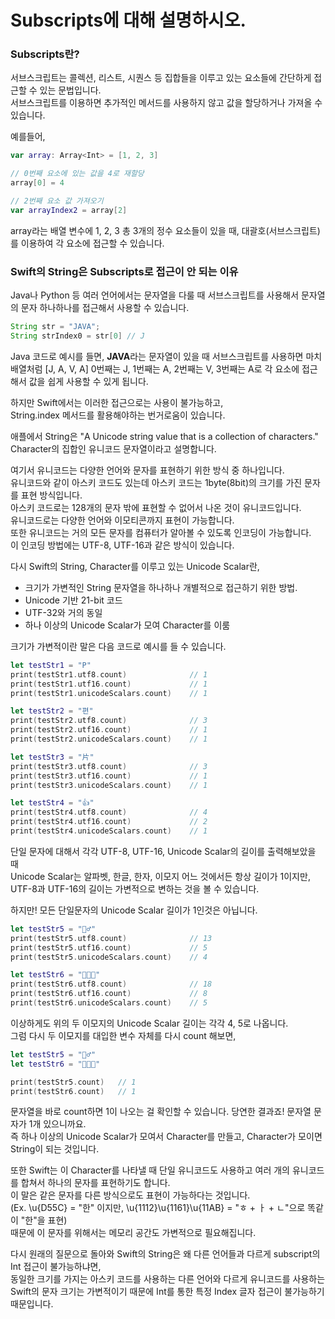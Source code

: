 # Subscripts에 대해 설명하시오.

### Subscripts란?
서브스크립트는 콜렉션, 리스트, 시퀀스 등 집합들을 이루고 있는 요소들에 간단하게 접근할 수 있는 문법입니다.  
서브스크립트를 이용하면 추가적인 메서드를 사용하지 않고 값을 할당하거나 가져올 수 있습니다.  

예를들어,
```swift
var array: Array<Int> = [1, 2, 3]

// 0번째 요소에 있는 값을 4로 재할당
array[0] = 4

// 2번째 요소 값 가져오기
var arrayIndex2 = array[2]
```
array라는 배열 변수에 1, 2, 3 총 3개의 정수 요소들이 있을 때, 대괄호(서브스크립트)를 이용하여 각 요소에 접근할 수 있습니다.  

### Swift의 String은 Subscripts로 접근이 안 되는 이유
Java나 Python 등 여러 언어에서는 문자열을 다룰 때 서브스크립트를 사용해서 문자열의 문자 하나하나를 접근해서 사용할 수 있습니다.  
```java
String str = "JAVA";
String strIndex0 = str[0] // J
```
Java 코드로 예시를 들면, **JAVA**라는 문자열이 있을 때 서브스크립트를 사용하면 마치 배열처럼 [J, A, V, A] 0번째는 J, 1번째는 A, 2번째는 V, 3번째는 A로 각 요소에 접근해서 값을 쉽게 사용할 수 있게 됩니다.  

하지만 Swift에서는 이러한 접근으로는 사용이 불가능하고,  
String.index 메서드를 활용해야하는 번거로움이 있습니다.
  
애플에서 String은 "A Unicode string value that is a collection of characters."  
Character의 집합인 유니코드 문자열이라고 설명합니다.  
  
여기서 유니코드는 다양한 언어와 문자를 표현하기 위한 방식 중 하나입니다.  
유니코드와 같이 아스키 코드도 있는데 아스키 코드는 1byte(8bit)의 크기를 가진 문자를 표현 방식입니다.  
아스키 코드로는 128개의 문자 밖에 표현할 수 없어서 나온 것이 유니코드입니다.  
유니코드로는 다양한 언어와 이모티콘까지 표현이 가능합니다.  
또한 유니코드는 거의 모든 문자를 컴퓨터가 알아볼 수 있도록 인코딩이 가능합니다.  
이 인코딩 방법에는 UTF-8, UTF-16과 같은 방식이 있습니다.  
  
다시 Swift의 String, Character를 이루고 있는 Unicode Scalar란,
- 크기가 가변적인 String 문자열을 하나하나 개별적으로 접근하기 위한 방법.
- Unicode 기반 21-bit 코드
- UTF-32와 거의 동일
- 하나 이상의 Unicode Scalar가 모여 Character를 이룸

크기가 가변적이란 말은 다음 코드로 예시를 들 수 있습니다.   
```swift
let testStr1 = "P"
print(testStr1.utf8.count)              // 1
print(testStr1.utf16.count)             // 1
print(testStr1.unicodeScalars.count)    // 1

let testStr2 = "편"
print(testStr2.utf8.count)              // 3
print(testStr2.utf16.count)             // 1
print(testStr2.unicodeScalars.count)    // 1

let testStr3 = "片"
print(testStr3.utf8.count)              // 3
print(testStr3.utf16.count)             // 1
print(testStr3.unicodeScalars.count)    // 1

let testStr4 = "👍"
print(testStr4.utf8.count)              // 4
print(testStr4.utf16.count)             // 2
print(testStr4.unicodeScalars.count)    // 1
```
단일 문자에 대해서 각각 UTF-8, UTF-16, Unicode Scalar의 길이를 출력해보았을 때  
Unicode Scalar는 알파벳, 한글, 한자, 이모지 어느 것에서든 항상 길이가 1이지만,  
UTF-8과 UTF-16의 길이는 가변적으로 변하는 것을 볼 수 있습니다.  
  
하지만! 모든 단일문자의 Unicode Scalar 길이가 1인것은 아닙니다.  
```swift
let testStr5 = "👯‍♂️"
print(testStr5.utf8.count)              // 13
print(testStr5.utf16.count)             // 5
print(testStr5.unicodeScalars.count)    // 4

let testStr6 = "👨‍👩‍👦"
print(testStr6.utf8.count)              // 18
print(testStr6.utf16.count)             // 8
print(testStr6.unicodeScalars.count)    // 5
```
이상하게도 위의 두 이모지의 Unicode Scalar 길이는 각각 4, 5로 나옵니다.  
그럼 다시 두 이모지를 대입한 변수 자체를 다시 count 해보면,  
```swift
let testStr5 = "👯‍♂️"
let testStr6 = "👨‍👩‍👦"

print(testStr5.count)   // 1
print(testStr6.count)   // 1
```
문자열을 바로 count하면 1이 나오는 걸 확인할 수 있습니다. 당연한 결과죠! 문자열 문자가 1개 있으니까요.  
즉 하나 이상의 Unicode Scalar가 모여서 Character를 만들고, Character가 모이면 String이 되는 것입니다.  

또한 Swift는 이 Character를 나타낼 때 단일 유니코드도 사용하고 여러 개의 유니코드를 합쳐서 하나의 문자를 표현하기도 합니다.   
이 말은 같은 문자를 다른 방식으로도 표현이 가능하다는 것입니다.  
(Ex. \u{D55C} = "한" 이지만, \u{1112}\u{1161}\u{11AB} = "ㅎ + ㅏ + ㄴ"으로 똑같이 "한"을 표현)  
때문에 이 문자를 위해서는 메모리 공간도 가변적으로 필요해집니다.  
  
다시 원래의 질문으로 돌아와 Swift의 String은 왜 다른 언어들과 다르게 subscript의 Int 접근이 불가능하냐면,  
동일한 크기를 가지는 아스키 코드를 사용하는 다른 언어와 다르게 유니코드를 사용하는 Swift의 문자 크기는 가변적이기 때문에 Int를 통한 특정 Index 글자 접근이 불가능하기 때문입니다.
